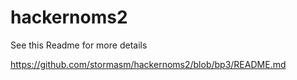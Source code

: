 # hackernoms2

See this Readme for more details

https://github.com/stormasm/hackernoms2/blob/bp3/README.md
